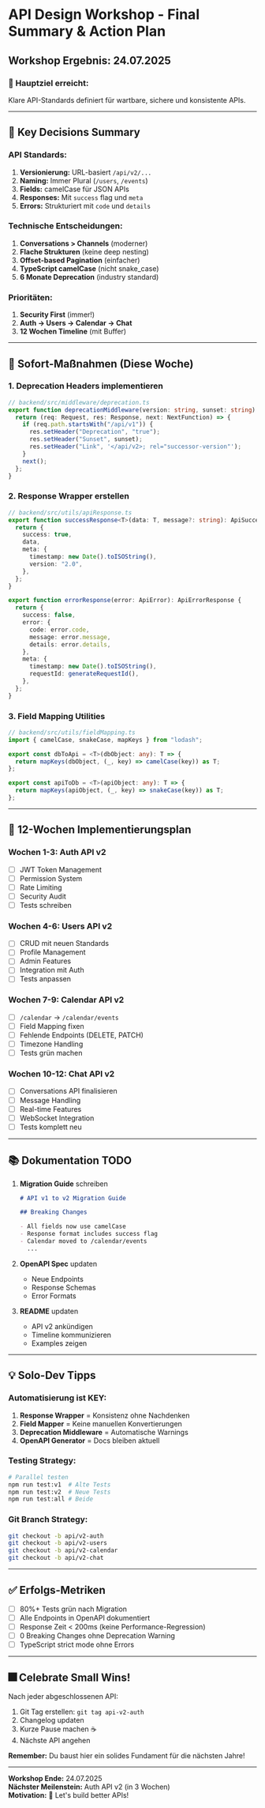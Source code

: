 # API Design Workshop - Final Summary & Action Plan

## Workshop Ergebnis: 24.07.2025

### 🎯 Hauptziel erreicht:

Klare API-Standards definiert für wartbare, sichere und konsistente APIs.

---

## 📝 Key Decisions Summary

### API Standards:

1. **Versionierung:** URL-basiert `/api/v2/...`
2. **Naming:** Immer Plural (`/users`, `/events`)
3. **Fields:** camelCase für JSON APIs
4. **Responses:** Mit `success` flag und `meta`
5. **Errors:** Strukturiert mit `code` und `details`

### Technische Entscheidungen:

1. **Conversations > Channels** (moderner)
2. **Flache Strukturen** (keine deep nesting)
3. **Offset-based Pagination** (einfacher)
4. **TypeScript camelCase** (nicht snake_case)
5. **6 Monate Deprecation** (industry standard)

### Prioritäten:

1. **Security First** (immer!)
2. **Auth → Users → Calendar → Chat**
3. **12 Wochen Timeline** (mit Buffer)

---

## 🚀 Sofort-Maßnahmen (Diese Woche)

### 1. Deprecation Headers implementieren

```typescript
// backend/src/middleware/deprecation.ts
export function deprecationMiddleware(version: string, sunset: string) {
  return (req: Request, res: Response, next: NextFunction) => {
    if (req.path.startsWith("/api/v1")) {
      res.setHeader("Deprecation", "true");
      res.setHeader("Sunset", sunset);
      res.setHeader("Link", '</api/v2>; rel="successor-version"');
    }
    next();
  };
}
```

### 2. Response Wrapper erstellen

```typescript
// backend/src/utils/apiResponse.ts
export function successResponse<T>(data: T, message?: string): ApiSuccessResponse<T> {
  return {
    success: true,
    data,
    meta: {
      timestamp: new Date().toISOString(),
      version: "2.0",
    },
  };
}

export function errorResponse(error: ApiError): ApiErrorResponse {
  return {
    success: false,
    error: {
      code: error.code,
      message: error.message,
      details: error.details,
    },
    meta: {
      timestamp: new Date().toISOString(),
      requestId: generateRequestId(),
    },
  };
}
```

### 3. Field Mapping Utilities

```typescript
// backend/src/utils/fieldMapping.ts
import { camelCase, snakeCase, mapKeys } from "lodash";

export const dbToApi = <T>(dbObject: any): T => {
  return mapKeys(dbObject, (_, key) => camelCase(key)) as T;
};

export const apiToDb = <T>(apiObject: any): T => {
  return mapKeys(apiObject, (_, key) => snakeCase(key)) as T;
};
```

---

## 📅 12-Wochen Implementierungsplan

### Wochen 1-3: Auth API v2

- [ ] JWT Token Management
- [ ] Permission System
- [ ] Rate Limiting
- [ ] Security Audit
- [ ] Tests schreiben

### Wochen 4-6: Users API v2

- [ ] CRUD mit neuen Standards
- [ ] Profile Management
- [ ] Admin Features
- [ ] Integration mit Auth
- [ ] Tests anpassen

### Wochen 7-9: Calendar API v2

- [ ] `/calendar` → `/calendar/events`
- [ ] Field Mapping fixen
- [ ] Fehlende Endpoints (DELETE, PATCH)
- [ ] Timezone Handling
- [ ] Tests grün machen

### Wochen 10-12: Chat API v2

- [ ] Conversations API finalisieren
- [ ] Message Handling
- [ ] Real-time Features
- [ ] WebSocket Integration
- [ ] Tests komplett neu

---

## 📚 Dokumentation TODO

1. **Migration Guide** schreiben

   ```markdown
   # API v1 to v2 Migration Guide

   ## Breaking Changes

   - All fields now use camelCase
   - Response format includes success flag
   - Calendar moved to /calendar/events
     ...
   ```

2. **OpenAPI Spec** updaten
   - Neue Endpoints
   - Response Schemas
   - Error Formats

3. **README** updaten
   - API v2 ankündigen
   - Timeline kommunizieren
   - Examples zeigen

---

## 💡 Solo-Dev Tipps

### Automatisierung ist KEY:

1. **Response Wrapper** = Konsistenz ohne Nachdenken
2. **Field Mapper** = Keine manuellen Konvertierungen
3. **Deprecation Middleware** = Automatische Warnings
4. **OpenAPI Generator** = Docs bleiben aktuell

### Testing Strategy:

```bash
# Parallel testen
npm run test:v1  # Alte Tests
npm run test:v2  # Neue Tests
npm run test:all # Beide
```

### Git Branch Strategy:

```bash
git checkout -b api/v2-auth
git checkout -b api/v2-users
git checkout -b api/v2-calendar
git checkout -b api/v2-chat
```

---

## ✅ Erfolgs-Metriken

- [ ] 80%+ Tests grün nach Migration
- [ ] Alle Endpoints in OpenAPI dokumentiert
- [ ] Response Zeit < 200ms (keine Performance-Regression)
- [ ] 0 Breaking Changes ohne Deprecation Warning
- [ ] TypeScript strict mode ohne Errors

---

## 🎆 Celebrate Small Wins!

Nach jeder abgeschlossenen API:

1. Git Tag erstellen: `git tag api-v2-auth`
2. Changelog updaten
3. Kurze Pause machen ☕
4. Nächste API angehen

**Remember:** Du baust hier ein solides Fundament für die nächsten Jahre!

---

**Workshop Ende:** 24.07.2025  
**Nächster Meilenstein:** Auth API v2 (in 3 Wochen)  
**Motivation:** 🚀 Let's build better APIs!
